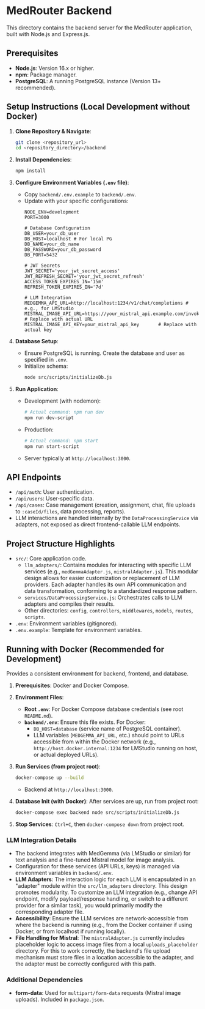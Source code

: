 # MedRouter Backend

This directory contains the backend server for the MedRouter application, built with Node.js and Express.js.

## Prerequisites

*   **Node.js**: Version 16.x or higher.
*   **npm**: Package manager.
*   **PostgreSQL**: A running PostgreSQL instance (Version 13+ recommended).

## Setup Instructions (Local Development without Docker)

1.  **Clone Repository & Navigate**:
    ```bash
    git clone <repository_url>
    cd <repository_directory>/backend
    ```

2.  **Install Dependencies**:
    ```bash
    npm install
    ```

3.  **Configure Environment Variables (`.env` file)**:
    *   Copy `backend/.env.example` to `backend/.env`.
    *   Update with your specific configurations:
        ```env
        NODE_ENV=development
        PORT=3000

        # Database Configuration
        DB_USER=your_db_user
        DB_HOST=localhost # For local PG
        DB_NAME=your_db_name
        DB_PASSWORD=your_db_password
        DB_PORT=5432

        # JWT Secrets
        JWT_SECRET='your_jwt_secret_access'
        JWT_REFRESH_SECRET='your_jwt_secret_refresh'
        ACCESS_TOKEN_EXPIRES_IN='15m'
        REFRESH_TOKEN_EXPIRES_IN='7d'

        # LLM Integration
        MEDGEMMA_API_URL=http://localhost:1234/v1/chat/completions # e.g., for LMStudio
        MISTRAL_IMAGE_API_URL=https://your_mistral_api.example.com/invoke # Replace with actual URL
        MISTRAL_IMAGE_API_KEY=your_mistral_api_key       # Replace with actual key
        ```

4.  **Database Setup**:
    *   Ensure PostgreSQL is running. Create the database and user as specified in `.env`.
    *   Initialize schema:
        ```bash
        node src/scripts/initializeDb.js
        ```

5.  **Run Application**:
    *   Development (with nodemon):
        ```bash
        # Actual command: npm run dev
        npm run dev-script
        ```
    *   Production:
        ```bash
        # Actual command: npm start
        npm run start-script
        ```
    *   Server typically at `http://localhost:3000`.

## API Endpoints

*   `/api/auth`: User authentication.
*   `/api/users`: User-specific data.
*   `/api/cases`: Case management (creation, assignment, chat, file uploads to `:caseId/files`, data processing, reports).
*   LLM interactions are handled internally by the `DataProcessingService` via adapters, not exposed as direct frontend-callable LLM endpoints.

## Project Structure Highlights

*   `src/`: Core application code.
    *   `llm_adapters/`: Contains modules for interacting with specific LLM services (e.g., `medGemmaAdapter.js`, `mistralAdapter.js`). This modular design allows for easier customization or replacement of LLM providers. Each adapter handles its own API communication and data transformation, conforming to a standardized response pattern.
    *   `services/DataProcessingService.js`: Orchestrates calls to LLM adapters and compiles their results.
    *   Other directories: `config`, `controllers`, `middlewares`, `models`, `routes`, `scripts`.
*   `.env`: Environment variables (gitignored).
*   `.env.example`: Template for environment variables.

## Running with Docker (Recommended for Development)

Provides a consistent environment for backend, frontend, and database.

1.  **Prerequisites**: Docker and Docker Compose.
2.  **Environment Files**:
    *   **Root `.env`**: For Docker Compose database credentials (see root `README.md`).
    *   **`backend/.env`**: Ensure this file exists. For Docker:
        *   `DB_HOST=database` (service name of PostgreSQL container).
        *   LLM variables (`MEDGEMMA_API_URL`, etc.) should point to URLs accessible from within the Docker network (e.g., `http://host.docker.internal:1234` for LMStudio running on host, or actual deployed URLs).

3.  **Run Services (from project root)**:
    ```bash
    docker-compose up --build
    ```
    *   Backend at `http://localhost:3000`.

4.  **Database Init (with Docker)**:
    After services are up, run from project root:
    ```bash
    docker-compose exec backend node src/scripts/initializeDb.js
    ```

5.  **Stop Services**: `Ctrl+C`, then `docker-compose down` from project root.

### LLM Integration Details

*   The backend integrates with MedGemma (via LMStudio or similar) for text analysis and a fine-tuned Mistral model for image analysis.
*   Configuration for these services (API URLs, keys) is managed via environment variables in `backend/.env`.
*   **LLM Adapters**: The interaction logic for each LLM is encapsulated in an "adapter" module within the `src/llm_adapters` directory. This design promotes modularity. To customize an LLM integration (e.g., change API endpoint, modify payload/response handling, or switch to a different provider for a similar task), you would primarily modify the corresponding adapter file.
*   **Accessibility**: Ensure the LLM services are network-accessible from where the backend is running (e.g., from the Docker container if using Docker, or from localhost if running locally).
*   **File Handling for Mistral**: The `mistralAdapter.js` currently includes placeholder logic to access image files from a local `uploads_placeholder` directory. For this to work correctly, the backend's file upload mechanism must store files in a location accessible to the adapter, and the adapter must be correctly configured with this path.

### Additional Dependencies

*   **form-data**: Used for `multipart/form-data` requests (Mistral image uploads). Included in `package.json`.
